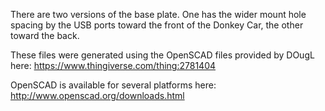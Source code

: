 There are two versions of the base plate. One has the wider mount hole spacing by the USB ports toward the front of the Donkey Car, the other toward the back.

These files were generated using the OpenSCAD files provided by DOugL here: https://www.thingiverse.com/thing:2781404

OpenSCAD is available for several platforms here: http://www.openscad.org/downloads.html
